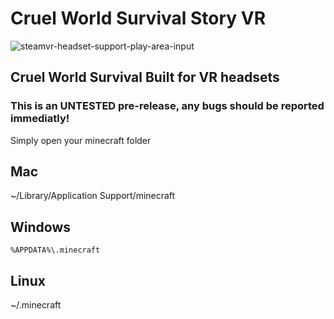 # Cruel World Survival Story VR

![steamvr-headset-support-play-area-input](https://user-images.githubusercontent.com/34868944/147981170-0cb8c5a6-b21e-4211-8ce6-460a9d20c9ab.jpg)

## Cruel World Survival Built for VR headsets
### This is an UNTESTED pre-release, any bugs should be reported immediatly!

Simply open your minecraft folder

## Mac
  ~/Library/Application Support/minecraft

## Windows
	%APPDATA%\.minecraft

## Linux
  ~/.minecraft
